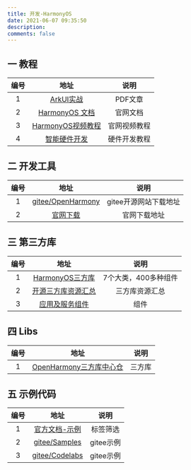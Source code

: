 ```yaml
---
title: 开发-HarmonyOS
date: 2021-06-07 09:35:50
description: 
comments: false
---
```


## 一 教程

| 编号 |                             地址                             |     说明     |
| :--: | :----------------------------------------------------------: | :----------: |
|  1   | [ArkUI实战](https://www.arkui.club/chapter1/1_2_language.html) |   PDF文章    |
|  2   | [HarmonyOS 文档](https://developer.harmonyos.com/cn/docs/documentation/doc-guides-V3) |   官网文档   |
|  3   | [HarmonyOS视频教程](https://developer.harmonyos.com/cn/docs/documentation/doc-guides-V3/video-tutorials-0000001443535745-V3) | 官网视频教程 |
|  4   | [智能硬件开发](https://developer.huawei.com/consumer/cn/training/harmonyOS/l44yheg8?ha_source=guanwang-1121shequn&ha_sourceId=89000077) | 硬件开发教程 |

## 二 开发工具

| 编号 |          地址          |         说明          |
| :--: | :--------------------: | :-------------------: |
|  1   | [gitee/OpenHarmony][1] | gitee开源网站下载地址 |
|  2   |     [官网下载][2]      |     官网下载地址      |

## 三 第三方库

| 编号 |                             地址                             |         说明         |
| :--: | :----------------------------------------------------------: | :------------------: |
|  1   | [HarmonyOS三方库](https://developer.huawei.com/consumer/cn/forum/topic/0202539543310340012?fid=0101303901040230869) | 7个大类，400多种组件 |
|  2   | [开源三方库资源汇总](https://gitee.com/openharmony-tpc/tpc_resource) |    三方库资源汇总    |
|  3   | [应用及服务组件](https://repo.harmonyos.com/#/cn/application/atomService?sort=downloads&page=1&tag=UI) |         组件         |

## 四 Libs

| 编号 |                             地址                             |  说明  |
| :--: | :----------------------------------------------------------: | :----: |
|  1   | [OpenHarmony三方库中心仓](https://ohpm.openharmony.cn/#/cn/home) | 三方库 |

## 五 示例代码

| 编号 |                             地址                             |   说明    |
| :--: | :----------------------------------------------------------: | :-------: |
|  1   | [官方文档-示例](https://developer.harmonyos.com/cn/documentation/Samples/) | 标签筛选  |
|  2   |     [gitee/Samples](https://gitee.com/harmonyos/samples)     | gitee示例 |
|  3   |    [gitee/Codelabs](https://gitee.com/harmonyos/codelabs)    | gitee示例 |



[1]:https://gitee.com/openharmony/docs/tree/master/zh-cn/release-notes
[2]:https://developer.harmonyos.com/cn/develop/deveco-studio#download